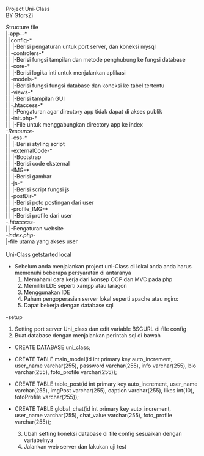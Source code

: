 Project Uni-Class<br>
BY GforsZi<br>

Structure file<br>
|-app--* <br>
|      |config-* <br>
|      |       |-Berisi pengaturan untuk port server, dan koneksi mysql <br>
|      |-controlers-* <br>
|      |            |-Berisi fungsi tampilan dan metode penghubung ke fungsi database <br>
|      |-core-* <br>
|      |      |-Berisi logika inti untuk menjalankan aplikasi <br>
|      |-models-* <br>
|      |        |-Berisi fungsi fungsi database dan koneksi ke tabel tertentu <br>
|      |-views-* <br>
|      |       |-Berisi tampilan GUI <br>
|      |-.htaccess-* <br>
|      |           |-Pengaturan agar directory app tidak dapat di akses publik <br>
|      |-init.php-* <br>
|      |          |-File untuk menggabungkan directory app ke index <br>
*-Resource-* <br>
|          |-css-* <br>
|          |     |-Berisi styling script <br>
|          |-externalCode-* <br>
|          |              |-Bootstrap <br>
|          |              |-Berisi code eksternal <br>
|          |-IMG-* <br>
|          |     |-Berisi gambar <br>
|          |-js-* <br>
|          |    |-Berisi script fungsi js <br>
|          |-postDir-* <br>
|          |         |-Berisi poto postingan dari user <br>
|          |-profile_IMG-* <br>
|          |             |-Berisi profile dari user <br>
*-.htaccess-* <br>
|           |-Pengaturan website <br>
*-index.php-* <br>
            |-file utama yang akses user <br>
<br>
Uni-Class getstarted local
- Sebelum anda menjalankan project uni-Class di lokal anda anda harus memenuhi beberapa persyaratan di antaranya
  1. Memahami cara kerja dari konsep OOP dan MVC pada php
  2. Memiliki LDE seperti xampp atau laragon
  3. Menggunakan IDE
  4. Paham pengoperasian server lokal seperti apache atau nginx
  5. Dapat bekerja dengan database sql
 
-setup
  1. Setting port server Uni_class dan edit variable BSCURL di file config
  2. Buat database dengan menjalankan perintah sql di bawah

- CREATE DATABASE uni_class;

- CREATE TABLE main_model(id int primary key auto_increment, user_name varchar(255), password varchar(255), info varchar(255), bio varchar(255), foto_profile varchar(255));

- CREATE TABLE table_post(id int primary key auto_increment, user_name varchar(255), imgPost varchar(255), caption varchar(255), likes int(10), fotoProfile varchar(255));

- CREATE TABLE global_chat(id int primary key auto_increment, user_name varchar(255), chat_value varchar(255), foto_profile varchar(255));

  3. Ubah setting koneksi database di file config sesuaikan dengan variabelnya
  4. Jalankan web server dan lakukan uji test

  
